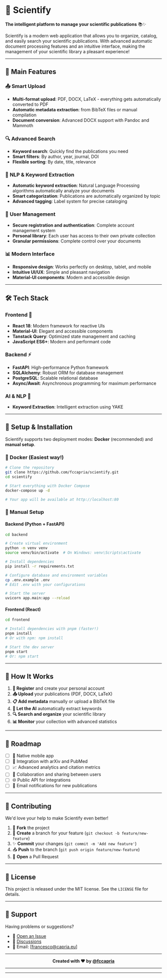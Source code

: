# 🧬 Scientify

**The intelligent platform to manage your scientific publications** 📚✨

Scientify is a modern web application that allows you to organize, catalog, and easily search your scientific publications. With advanced automatic document processing features and an intuitive interface, making the management of your scientific library a pleasant experience!

---

## 🚀 Main Features

### 📤 **Smart Upload**
- **Multi-format upload**: PDF, DOCX, LaTeX - everything gets automatically converted to PDF
- **Automatic metadata extraction**: from BibTeX files or manual compilation
- **Document conversion**: Advanced DOCX support with Pandoc and Mammoth

### 🔍 **Advanced Search**
- **Keyword search**: Quickly find the publications you need
- **Smart filters**: By author, year, journal, DOI
- **Flexible sorting**: By date, title, relevance

### 🤖 **NLP & Keyword Extraction**
- **Automatic keyword extraction**: Natural Language Processing algorithms automatically analyze your documents
- **Smart categorization**: Publications are automatically organized by topic
- **Advanced tagging**: Label system for precise cataloging

### 👥 **User Management**
- **Secure registration and authentication**: Complete account management system
- **Personal library**: Each user has access to their own private collection
- **Granular permissions**: Complete control over your documents

### 📊 **Modern Interface**
- **Responsive design**: Works perfectly on desktop, tablet, and mobile
- **Intuitive UI/UX**: Simple and pleasant navigation
- **Material-UI components**: Modern and accessible design

---

## 🛠️ Tech Stack

### Frontend 🎨
- **React 18**: Modern framework for reactive UIs
- **Material-UI**: Elegant and accessible components
- **Tanstack Query**: Optimized state management and caching
- **JavaScript ES6+**: Modern and performant code

### Backend ⚡
- **FastAPI**: High-performance Python framework
- **SQLAlchemy**: Robust ORM for database management
- **PostgreSQL**: Scalable relational database
- **Async/Await**: Asynchronous programming for maximum performance

### AI & NLP 🧠
- **Keyword Extraction**: Intelligent extraction using YAKE

---

## 🐳 Setup & Installation

Scientify supports two deployment modes: **Docker** (recommended) and **manual setup**.

### 🚢 Docker (Easiest way!)

```bash
# Clone the repository
git clone https://github.com/fccapria/scientify.git
cd scientify

# Start everything with Docker Compose
docker-compose up -d

# Your app will be available at http://localhost:80
```

### 🔧 Manual Setup

#### Backend (Python + FastAPI)
```bash
cd backend

# Create virtual environment
python -m venv venv
source venv/bin/activate  # On Windows: venv\Scripts\activate

# Install dependencies
pip install -r requirements.txt

# Configure database and environment variables
cp .env.example .env
# Edit .env with your configurations

# Start the server
uvicorn app.main:app --reload
```

#### Frontend (React)
```bash
cd frontend

# Install dependencies with pnpm (faster!)
pnpm install
# Or with npm: npm install

# Start the dev server
pnpm start
# Or: npm start
```

---

## 🎯 How It Works

1. **📝 Register** and create your personal account
2. **📤 Upload** your publications (PDF, DOCX, LaTeX)
3. **📋 Add metadata** manually or upload a BibTeX file
4. **🤖 Let the AI** automatically extract keywords
5. **🔍 Search and organize** your scientific library
6. **📊 Monitor** your collection with advanced statistics

---

## 🌟 Roadmap

- [ ] 📱 Native mobile app
- [ ] 🔗 Integration with arXiv and PubMed  
- [ ] 📈 Advanced analytics and citation metrics
- [ ] 🤝 Collaboration and sharing between users
- [ ] 🌐 Public API for integrations
- [ ] 📧 Email notifications for new publications

---

## 🤝 Contributing

We'd love your help to make Scientify even better! 

1. 🍴 **Fork** the project
2. 🌿 **Create** a branch for your feature (`git checkout -b feature/new-feature`)
3. ✨ **Commit** your changes (`git commit -m 'Add new feature'`)
4. 📤 **Push** to the branch (`git push origin feature/new-feature`)
5. 🔀 **Open** a Pull Request

---

## 📄 License

This project is released under the MIT license. See the `LICENSE` file for details.

---

## 🚨 Support

Having problems or suggestions? 

- 🐛 [Open an Issue](https://github.com/fccapria/scientify/issues)
- 💬 [Discussions](https://github.com/fccapria/scientify/discussions)
- 📧 Email: [francesco@capria.eu]

---

<div align="center">

**Created with ❤️ by [@fccapria](https://github.com/fccapria)**

</div>

---
---
